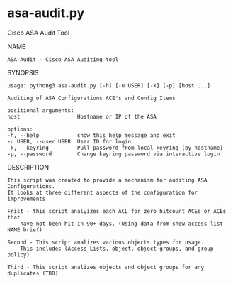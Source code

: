 # asa-audit.py
Cisco ASA Audit Tool 

NAME

    ASA-Audit - Cisco ASA Auditing tool

SYNOPSIS

    usage: pythong3 asa-audit.py [-h] [-u USER] [-k] [-p] [host ...]

    Auditing of ASA Configurations ACE's and Config Items

    positional arguments:
    host                  Hostname or IP of the ASA

    options:
    -h, --help            show this help message and exit
    -u USER, --user USER  User ID for login
    -k, --keyring         Pull password from local keyring (by hostname)
    -p, --password        Change keyring password via interactive login


DESCRIPTION

    This script was created to provide a mechanism for auditing ASA Configurations.
    It looks at three different aspects of the configuration for improvements.

    Frist - this script analyizes each ACL for zero hitcount ACEs or ACEs that 
        have not been hit in 90+ days. (Using data from show access-list NAME brief)

    Second - This script analizes various objects types for usage. 
        This includes (Access-Lists, object, object-groups, and group-policy)

    Third - This script analizes objects and object groups for any duplicates (TBD)

